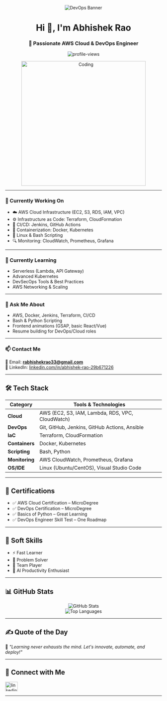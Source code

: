 <!-- Banner -->
<p align="center">
  <img src="https://1.bp.blogspot.com/-7A4WynwLsMc/XdzVrE9DduI/AAAAAAAACv0/1iILXkGqJ3ocRk9sGxA4P3QZwVnmAxlKQCLcBGAsYHQ/s1600/devops_banner.gif" alt="DevOps Banner"/>
</p>

<h1 align="center">Hi 👋, I'm Abhishek Rao</h1>
<h3 align="center">🚀 Passionate AWS Cloud & DevOps Engineer</h3>

<p align="center">
  <img src="https://komarev.com/ghpvc/?username=abhishekrao&label=Profile%20views&color=0e75b6&style=flat" alt="profile-views" />
</p>

<p align="center">
  <img align="center" alt="Coding" width="400" src="https://cdn.dribbble.com/users/1162077/screenshots/3848914/media/7ed7d5ca9486e0f9f9b0bd9e5bc6a6bd.gif" />
</p>

---

### 🔭 Currently Working On

- ☁️ AWS Cloud Infrastructure (EC2, S3, RDS, IAM, VPC)
- ⚙️ Infrastructure as Code: Terraform, CloudFormation
- 🚀 CI/CD: Jenkins, GitHub Actions
- 🐳 Containerization: Docker, Kubernetes
- 🐧 Linux & Bash Scripting
- 🔍 Monitoring: CloudWatch, Prometheus, Grafana

---

### 🌱 Currently Learning

- Serverless (Lambda, API Gateway)
- Advanced Kubernetes
- DevSecOps Tools & Best Practices
- AWS Networking & Scaling

---

### 💬 Ask Me About

- AWS, Docker, Jenkins, Terraform, CI/CD
- Bash & Python Scripting
- Frontend animations (GSAP, basic React/Vue)
- Resume building for DevOps/Cloud roles

---

### 📫 Contact Me

📧 Email: **rabhishekrao33@gmail.com**  
🔗 LinkedIn: [linkedin.com/in/abhishek-rao-29b671226](https://linkedin.com/in/abhishek-rao-29b671226)

---

## 🛠️ Tech Stack

| Category       | Tools & Technologies                                   |
|----------------|--------------------------------------------------------|
| **Cloud**      | AWS (EC2, S3, IAM, Lambda, RDS, VPC, CloudWatch)       |
| **DevOps**     | Git, GitHub, Jenkins, GitHub Actions, Ansible          |
| **IaC**        | Terraform, CloudFormation                              |
| **Containers** | Docker, Kubernetes                                     |
| **Scripting**  | Bash, Python                                           |
| **Monitoring** | AWS CloudWatch, Prometheus, Grafana                    |
| **OS/IDE**     | Linux (Ubuntu/CentOS), Visual Studio Code              |

---

## 📜 Certifications

- ✅ AWS Cloud Certification – MicroDegree  
- ✅ DevOps Certification – MicroDegree  
- ✅ Basics of Python – Great Learning  
- ✅ DevOps Engineer Skill Test – One Roadmap  

---

## 🌟 Soft Skills

- ⚡ Fast Learner  
- 🧠 Problem Solver  
- 🤝 Team Player  
- 🤖 AI Productivity Enthusiast  

---

## 📊 GitHub Stats

<p align="center">
  <img src="https://github-readme-stats.vercel.app/api?username=Abhishek-rao2&show_icons=true&theme=tokyonight" alt="GitHub Stats" />
  <br>
  <img src="https://github-readme-stats.vercel.app/api/top-langs?username=Abhishek-rao2&layout=compact&theme=tokyonight" alt="Top Languages" />
</p>

---

## ✍️ Quote of the Day

🧠 *"Learning never exhausts the mind. Let's innovate, automate, and deploy!"*

---

## 🔗 Connect with Me

<p align="left">
  <a href="https://linkedin.com/in/abhishek-rao-29b671226" target="blank">
    <img align="center" src="https://raw.githubusercontent.com/rahuldkjain/github-profile-readme-generator/master/src/images/icons/Social/linked-in-alt.svg" alt="linkedin" height="30" width="40" />
  </a>
</p>

---

